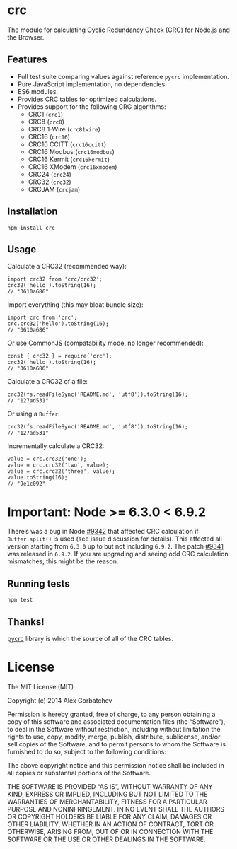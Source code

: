 crc
===

The module for calculating Cyclic Redundancy Check (CRC) for Node.js and the Browser.

Features
--------

-   Full test suite comparing values against reference `pycrc` implementation.
-   Pure JavaScript implementation, no dependencies.
-   ES6 modules.
-   Provides CRC tables for optimized calculations.
-   Provides support for the following CRC algorithms:
    -   CRC1 (`crc1`)
    -   CRC8 (`crc8`)
    -   CRC8 1-Wire (`crc81wire`)
    -   CRC16 (`crc16`)
    -   CRC16 CCITT (`crc16ccitt`)
    -   CRC16 Modbus (`crc16modbus`)
    -   CRC16 Kermit (`crc16kermit`)
    -   CRC16 XModem (`crc16xmodem`)
    -   CRC24 (`crc24`)
    -   CRC32 (`crc32`)
    -   CRCJAM (`crcjam`)

Installation
------------

    npm install crc

Usage
-----

Calculate a CRC32 (recommended way):

    import crc32 from 'crc/crc32';
    crc32('hello').toString(16);
    // "3610a686"

Import everything (this may bloat bundle size):

    import crc from 'crc';
    crc.crc32('hello').toString(16);
    // "3610a686"

Or use CommonJS (compatability mode, no longer recommended):

    const { crc32 } = require('crc');
    crc32('hello').toString(16);
    // "3610a686"

Calculate a CRC32 of a file:

    crc32(fs.readFileSync('README.md', 'utf8')).toString(16);
    // "127ad531"

Or using a `Buffer`:

    crc32(fs.readFileSync('README.md', 'utf8')).toString(16);
    // "127ad531"

Incrementally calculate a CRC32:

    value = crc.crc32('one');
    value = crc.crc32('two', value);
    value = crc.crc32('three', value);
    value.toString(16);
    // "9e1c092"

Important: Node &gt;= 6.3.0 &lt; 6.9.2
======================================

There’s was a bug in Node [\#9342](https://github.com/nodejs/node/issues/9342) that affected CRC calculation if `Buffer.split()` is used (see issue discussion for details). This affected all version starting from `6.3.0` up to but not including `6.9.2`. The patch [\#9341](https://github.com/nodejs/node/pull/9341) was released in `6.9.2`. If you are upgrading and seeing odd CRC calculation mismatches, this might be the reason.

Running tests
-------------

    npm test

Thanks!
-------

[pycrc](http://www.tty1.net/pycrc/) library is which the source of all of the CRC tables.

License
=======

The MIT License (MIT)

Copyright (c) 2014 Alex Gorbatchev

Permission is hereby granted, free of charge, to any person obtaining a copy of this software and associated documentation files (the “Software”), to deal in the Software without restriction, including without limitation the rights to use, copy, modify, merge, publish, distribute, sublicense, and/or sell copies of the Software, and to permit persons to whom the Software is furnished to do so, subject to the following conditions:

The above copyright notice and this permission notice shall be included in all copies or substantial portions of the Software.

THE SOFTWARE IS PROVIDED “AS IS”, WITHOUT WARRANTY OF ANY KIND, EXPRESS OR IMPLIED, INCLUDING BUT NOT LIMITED TO THE WARRANTIES OF MERCHANTABILITY, FITNESS FOR A PARTICULAR PURPOSE AND NONINFRINGEMENT. IN NO EVENT SHALL THE AUTHORS OR COPYRIGHT HOLDERS BE LIABLE FOR ANY CLAIM, DAMAGES OR OTHER LIABILITY, WHETHER IN AN ACTION OF CONTRACT, TORT OR OTHERWISE, ARISING FROM, OUT OF OR IN CONNECTION WITH THE SOFTWARE OR THE USE OR OTHER DEALINGS IN THE SOFTWARE.
